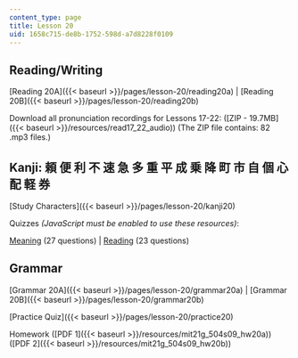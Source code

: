 ```yaml
---
content_type: page
title: Lesson 20
uid: 1658c715-de8b-1752-598d-a7d8228f0109
---
```


Reading/Writing
---------------

[Reading 20A]({{< baseurl >}}/pages/lesson-20/reading20a) | [Reading 20B]({{< baseurl >}}/pages/lesson-20/reading20b)

Download all pronunciation recordings for Lessons 17-22: ([ZIP - 19.7MB]({{< baseurl >}}/resources/read17_22_audio)) (The ZIP file contains: 82 .mp3 files.)

Kanji: 頼 便 利 不 速 急 多 重 平 成 乗 降 町 市 自 個 心 配 軽 券
----------------------------------------------

[Study Characters]({{< baseurl >}}/pages/lesson-20/kanji20)

Quizzes _(JavaScript must be enabled to use these resources)_:

[Meaning](/ans7870/21f/21f.504/s09/lesson20/kanji20-mean/kq20meanq1.html) (27 questions) | [Reading](/ans7870/21f/21f.504/s09/lesson20/kanji20-read/kq20readq1.html) (23 questions)

Grammar
-------

[Grammar 20A]({{< baseurl >}}/pages/lesson-20/grammar20a) | [Grammar 20B]({{< baseurl >}}/pages/lesson-20/grammar20b)

[Practice Quiz]({{< baseurl >}}/pages/lesson-20/practice20)

Homework ([PDF 1]({{< baseurl >}}/resources/mit21g_504s09_hw20a)) ([PDF 2]({{< baseurl >}}/resources/mit21g_504s09_hw20b))